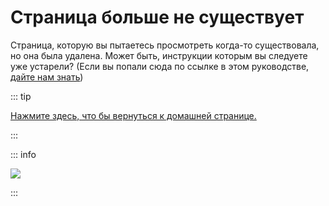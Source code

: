 # Страница больше не существует

Страница, которую вы пытаетесь просмотреть когда-то существовала, но она была удалена. Может быть, инструкции которым вы следуете уже устарели? (Если вы попали сюда по ссылке в этом руководстве, [дайте нам знать](https://github.com/hacks-guide/Guide_Wii/issues))

::: tip

[Нажмите здесь, что бы вернуться к домашней странице.](site-navigation)

:::

::: info

![](https://http.cat/410)

:::
